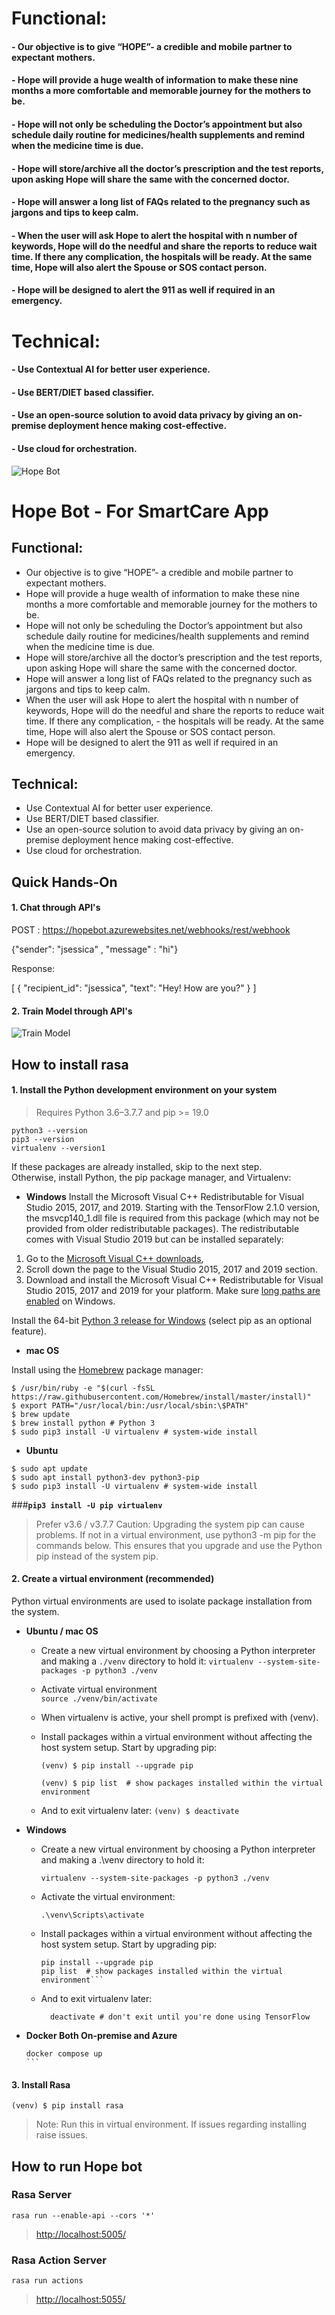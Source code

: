 # Functional:
#### - Our objective is to give “HOPE”- a credible and mobile partner to expectant mothers.
#### - Hope will provide a huge wealth of information to make these nine months a more comfortable and memorable journey for the mothers to be.
#### - Hope will not only be scheduling the Doctor’s appointment but also schedule daily routine for medicines/health supplements and remind when the medicine time is due.
#### - Hope will store/archive all the doctor’s prescription and the test reports, upon asking Hope will share the same with the concerned doctor.
#### - Hope will answer a long list of FAQs related to the pregnancy such as jargons and tips to keep calm.
#### - When the user will ask Hope to alert the hospital with n number of keywords, Hope will do the needful and share the reports to reduce wait time. If there any complication, the hospitals will be ready. At the same time, Hope will also alert the Spouse or SOS contact person.
#### - Hope will be designed to alert the 911 as well if required in an emergency.

# Technical:
#### - Use Contextual AI for better user experience.
#### - Use BERT/DIET based classifier.
#### - Use an open-source solution to avoid data privacy by giving an on-premise deployment hence making cost-effective.
#### - Use cloud for orchestration.

![Hope Bot](./hope_arch.png)

# Hope Bot - For SmartCare App

## Functional:
- Our objective is to give “HOPE”- a credible and mobile partner to expectant mothers.
- Hope will provide a huge wealth of information to make these nine months a more comfortable and memorable journey for the mothers to be.
- Hope will not only be scheduling the Doctor’s appointment but also schedule daily routine for medicines/health supplements and remind when the medicine time is due.
- Hope will store/archive all the doctor’s prescription and the test reports, upon asking Hope will share the same with the concerned doctor.
- Hope will answer a long list of FAQs related to the pregnancy such as jargons and tips to keep calm.
- When the user will ask Hope to alert the hospital with n number of keywords, Hope will do the needful and share the reports to reduce wait time. If there any complication, - the hospitals will be ready. At the same time, Hope will also alert the Spouse or SOS contact person.
- Hope will be designed to alert the 911 as well if required in an emergency.

## Technical:
- Use Contextual AI for better user experience.
- Use BERT/DIET based classifier.
- Use an open-source solution to avoid data privacy by giving an on-premise deployment hence making cost-effective.
- Use cloud for orchestration.


## Quick Hands-On

#### 1. Chat through API's

POST : https://hopebot.azurewebsites.net/webhooks/rest/webhook

{"sender": "jsessica" , "message" : "hi"}

Response:

[
    {
        "recipient_id": "jsessica",
        "text": "Hey! How are you?"
    }
]

#### 2. Train Model through API's

![Train Model](./train_model.png)


## How to install rasa

#### 1. Install the Python development environment on your system

> Requires Python 3.6–3.7.7 and pip >= 19.0

```shell
python3 --version
pip3 --version
virtualenv --version1
```

If these packages are already installed, skip to the next step.\
Otherwise, install Python, the pip package manager, and Virtualenv:

- **Windows**
  Install the Microsoft Visual C++ Redistributable for Visual Studio 2015, 2017, and 2019. Starting with the TensorFlow 2.1.0 version, the msvcp140_1.dll file is required from this package (which may not be provided from older redistributable packages). The redistributable comes with Visual Studio 2019 but can be installed separately:

1. Go to the [Microsoft Visual C++ downloads](https://support.microsoft.com/en-us/help/2977003/the-latest-supported-visual-c-downloads/),
2. Scroll down the page to the Visual Studio 2015, 2017 and 2019 section.
3. Download and install the Microsoft Visual C++ Redistributable for Visual Studio 2015, 2017 and 2019 for your platform.
   Make sure [long paths are enabled](https://superuser.com/questions/1119883/windows-10-enable-ntfs-long-paths-policy-option-missing) on Windows.

Install the 64-bit [Python 3 release for Windows](https://www.python.org/downloads/windows/) (select pip as an optional feature).

- **mac OS**

Install using the [Homebrew](https://brew.sh/) package manager:

```shell
$ /usr/bin/ruby -e "$(curl -fsSL https://raw.githubusercontent.com/Homebrew/install/master/install)"
$ export PATH="/usr/local/bin:/usr/local/sbin:\$PATH"
$ brew update
$ brew install python # Python 3
$ sudo pip3 install -U virtualenv # system-wide install
```

- **Ubuntu**

```shell
$ sudo apt update
$ sudo apt install python3-dev python3-pip
$ sudo pip3 install -U virtualenv # system-wide install
```

###**`pip3 install -U pip virtualenv`**

> Prefer v3.6 / v3.7.7
> Caution: Upgrading the system pip can cause problems.
> If not in a virtual environment, use python3 -m pip for the commands below. This ensures that you upgrade and use the Python pip instead of the system pip.

#### 2. Create a virtual environment (recommended)

Python virtual environments are used to isolate package installation from the system.

- **Ubuntu / mac OS**

  - Create a new virtual environment by choosing a Python interpreter and making a `./venv` directory to hold it:
    `virtualenv --system-site-packages -p python3 ./venv`

  - Activate virtual environment\
    `source ./venv/bin/activate`

  - When virtualenv is active, your shell prompt is prefixed with (venv).

  - Install packages within a virtual environment without affecting the host system setup. Start by upgrading pip:

    ```shell
    (venv) $ pip install --upgrade pip

    (venv) $ pip list  # show packages installed within the virtual environment
    ```

  - And to exit virtualenv later:
    `(venv) $ deactivate`

* **Windows**

  - Create a new virtual environment by choosing a Python interpreter and making a .\venv directory to hold it:

    `virtualenv --system-site-packages -p python3 ./venv`

  - Activate the virtual environment:

    `.\venv\Scripts\activate`

  - Install packages within a virtual environment without affecting the host system setup. Start by upgrading pip:

    ````shell
    pip install --upgrade pip
    pip list  # show packages installed within the virtual environment```
    ````

  - And to exit virtualenv later:

    ```shell
      deactivate # don't exit until you're done using TensorFlow
    ```
* **Docker Both On-premise and Azure**

     ````shell
     docker compose up
     ```
    ````

#### 3. Install Rasa

```shell
(venv) $ pip install rasa
```

> Note: Run this in virtual environment. If issues regarding installing raise issues.

## How to run Hope bot

### Rasa Server

`rasa run --enable-api --cors '*'`

> [http://localhost:5005/](http://localhost:5005/)

### Rasa Action Server

`rasa run actions`

> [http://localhost:5055/](http://localhost:5055/)

